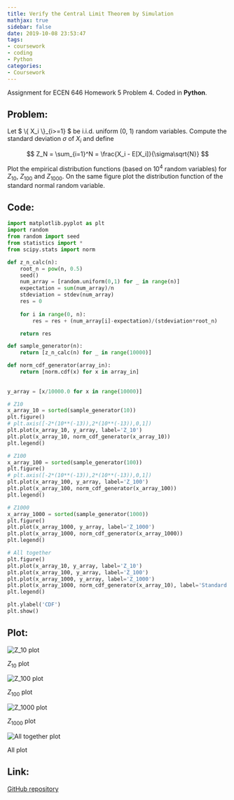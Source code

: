 ```yaml
---
title: Verify the Central Limit Theorem by Simulation
mathjax: true
sidebar: false
date: 2019-10-08 23:53:47
tags:
- coursework
- coding
- Python
categories:
- Coursework
---
```


Assignment for ECEN 646 Homework 5 Problem 4. Coded in **Python**.

<!--more-->

## Problem:

Let $ \\{ X_i \\}_{i>=1} $ be i.i.d. uniform (0, 1) random variables. Compute the standard deviation $\sigma$ of $X_i$ and define

$$ Z_N = \sum_{i=1}^N = \frac{X_i - E[X_i]}{\sigma\sqrt{N}} $$

Plot the empirical distribution functions (based on $10^4$ random variables) for $Z_{10}$, $Z_{100}$ and $Z_{1000}$. On the same figure plot the distribution function of the standard normal random variable.

## Code:

```python
import matplotlib.pyplot as plt
import random
from random import seed
from statistics import *
from scipy.stats import norm

def z_n_calc(n):
    root_n = pow(n, 0.5)
    seed()
    num_array = [random.uniform(0,1) for _ in range(n)]
    expectation = sum(num_array)/n
    stdeviation = stdev(num_array)
    res = 0
    
    for i in range(0, n):
        res = res + (num_array[i]-expectation)/(stdeviation*root_n)

    return res

def sample_generator(n):
    return [z_n_calc(n) for _ in range(10000)]

def norm_cdf_generator(array_in):
    return [norm.cdf(x) for x in array_in]
    
    
y_array = [x/10000.0 for x in range(10000)]

# Z10
x_array_10 = sorted(sample_generator(10))
plt.figure()
# plt.axis([-2*(10**(-13)),2*(10**(-13)),0,1])
plt.plot(x_array_10, y_array, label='Z_10')
plt.plot(x_array_10, norm_cdf_generator(x_array_10))
plt.legend()

# Z100
x_array_100 = sorted(sample_generator(100))
plt.figure()
# plt.axis([-2*(10**(-13)),2*(10**(-13)),0,1])
plt.plot(x_array_100, y_array, label='Z_100')
plt.plot(x_array_100, norm_cdf_generator(x_array_100))
plt.legend()

# Z1000
x_array_1000 = sorted(sample_generator(1000))
plt.figure()
plt.plot(x_array_1000, y_array, label='Z_1000')
plt.plot(x_array_1000, norm_cdf_generator(x_array_1000))
plt.legend()

# All together
plt.figure()
plt.plot(x_array_10, y_array, label='Z_10')
plt.plot(x_array_100, y_array, label='Z_100')
plt.plot(x_array_1000, y_array, label='Z_1000')
plt.plot(x_array_1000, norm_cdf_generator(x_array_10), label='Standard normal')
plt.legend()

plt.ylabel('CDF')
plt.show()
```

## Plot:

![Z_10 plot](Z_10.png)

$Z_{10}$ plot

![Z_100 plot](Z_100.png)

$Z_{100}$ plot

![Z_1000 plot](Z_1000.png)

$Z_{1000}$ plot

![All together plot](All.png)

All plot

## Link:

[GitHub repository](https://github.com/wilsonwang881/ECEN646_HW5_P4)
